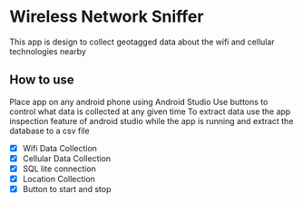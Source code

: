 # Wireless Network Sniffer
This app is design to collect geotagged data about the wifi and cellular technologies nearby
## How to use 
Place app on any android phone using Android Studio
Use buttons to control what data is collected at any given time
To extract data use the app inspection feature of android studio while the app is running and extract the database to a csv file

- [X] Wifi Data Collection
- [X] Cellular Data Collection
- [X] SQL lite connection
- [X] Location Collection
- [X] Button to start and stop 
